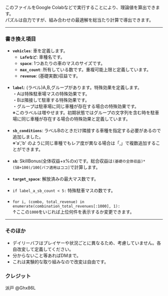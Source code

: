 <p>このファイルをGoogle Colabなどで実行することにより、理論値を算出できます。<br>
パズルは自力ですが、組み合わせの最適解を総当たり計算で導出できます。</p>

<hr>

<h3>書き換え項目</h3>

<ul>
  <li><b><code>vehicles</code></b>: 車を定義します。
    <ul>
      <li><b><code>Lafeなど</code></b>: 車種名です。</li>
      <li><b><code>space</code></b>: 1つあたりの車のマスのサイズです。</li>
      <li><b><code>max_count</code></b>: 所有している数です。重複可能上限と定義しています。</li>
      <li><b><code>revenue</code></b>: (基礎実数)収益です。</li>
    </ul>
  </li>
  <br>
  <li><b><code>label</code></b>: (ラベル)A,B,グループがあります。特殊効果を定義します。<br>
  ・Aは特殊駐車場マスの特殊効果です。<br>
  ・Bは隣接して駐車する特殊効果です。<br>
  ・グループは駐車場に同じ車種が存在する場合の特殊効果です。<br>
  ※このラベルは増やせます。初期状態ではグループの文字列を含む時を駐車場に同じ車種が存在する場合の特殊効果と定義しています。</li>
  <br>
  <li><b><code>sb_conditions</code></b>: ラベルBのときだけ隣接する車種を指定する必要があるので追加しました。<br>
   ※'a','b' のように同じ車種でもレア度が異なる場合は「,」で複数追加することができます。</li>
  <br>
  <li><b><code>sb</code></b>: SkillBonus(全体収益+x%のx)です。総合収益は<code>(基礎の全体収益)*(SB+100)/100[バフ適用はココ]</code>で計算します。</li>
  <br>
  <li><b><code>target_space</code></b>: 解放済みの最大マス数です。</li>
  <br>
  <li><code>if label_a_sb_count < 5:</code> 特殊駐車マスの数です。</li>
  <br>
  <li><code>for i, (combo, total_revenue) in enumerate(combination_total_revenues[:1000], 1):</code><br>
  ↑ここの<code>1000</code>をいじれば上位何件を表示するか変更できます。</li>
</ul>

<hr>

<h3>そのほか</h3>
<ul>
  <li>デイリーバフはプレイヤーや状況ごとに異なるため、考慮していません。各自改変して定義してください。</li>
  <li>分からないこと等あればDMまで。</li>
  <li>これは実験的な取り組みなので改変は自由です。</li>
</ul>


<h3>クレジット</h3>
<p>派戸 @Ghx86L</p>
